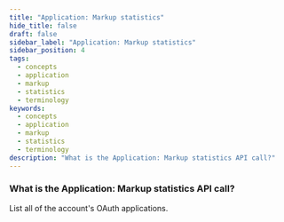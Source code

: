 ```yaml
---
title: "Application: Markup statistics"
hide_title: false
draft: false
sidebar_label: "Application: Markup statistics"
sidebar_position: 4
tags:
  - concepts
  - application
  - markup
  - statistics
  - terminology
keywords:
  - concepts
  - application
  - markup
  - statistics
  - terminology
description: "What is the Application: Markup statistics API call?"
---
```


### What is the Application: Markup statistics API call?

List all of the account's OAuth applications.
